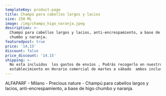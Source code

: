 ```yaml
---
templateKey: product-page
title: Champú para cabellos largos y lacios
size: 250 ML
image: /img/champu_higo_naranja.jpeg
description: >-
  Champú para cabellos largos y lacios, anti-encrespamiento, a base de higo
  chumbo y naranja.
featuredpost: true
price: '14,15'
discount: false
price_discount: '14.15'
shipping: >-
  No esta incluidos  los gastos de envíos , Podrás recogerlo en nuestro
  establecimiento en Horario comercial de martes a sábado  ambos inclusive
---
```

ALFAPARF - Milano - Precious nature - Champú para cabellos largos y lacios, anti-encrespamiento, a base de higo chumbo y naranja.
